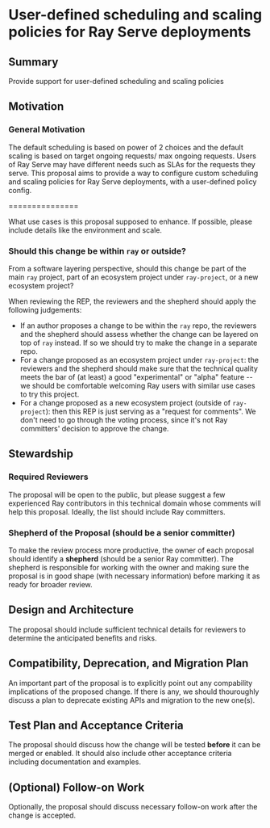 # User-defined scheduling and scaling policies for Ray Serve deployments

## Summary
Provide support for user-defined scheduling and scaling policies

## Motivation

### General Motivation

The default scheduling is based on power of 2 choices and the default scaling is based on target ongoing requests/ max ongoing requests. Users of Ray Serve may have different needs such as SLAs for the requests they serve. This proposal aims to provide a way to configure custom scheduling and scaling policies for Ray Serve deployments, with a user-defined policy config.


=============== 

What use cases is this proposal supposed to enhance. If possible, please include details like the environment and scale.
### Should this change be within `ray` or outside?
From a software layering perspective, should this change be part of the main `ray` project, part of an ecosystem project under `ray-project`, or a new ecosystem project?

When reviewing the REP, the reviewers and the shepherd should apply the following judgements:
- If an author proposes a change to be within the `ray` repo, the reviewers and the shepherd should assess whether the change can be layered on top of `ray` instead. 
If so we should try to make the change in a separate repo. 
- For a change proposed as an ecosystem project under `ray-project`: the reviewers and the shepherd should make sure that the technical quality
meets the bar of (at least) a good "experimental" or "alpha" feature -- we should be comfortable welcoming Ray users with similar use cases to try this project.
- For a change proposed as a new ecosystem project (outside of `ray-project`): then this REP is just serving as a "request for comments". 
We don't need to go through the voting process, since it's not Ray committers' decision to approve the change. 

## Stewardship
### Required Reviewers
The proposal will be open to the public, but please suggest a few experienced Ray contributors in this technical domain whose comments will help this proposal. Ideally, the list should include Ray committers. 
### Shepherd of the Proposal (should be a senior committer)
To make the review process more productive, the owner of each proposal should identify a **shepherd** (should be a senior Ray committer). The shepherd is responsible for working with the owner and making sure the proposal is in good shape (with necessary information) before marking it as ready for broader review.

## Design and Architecture
The proposal should include sufficient technical details for reviewers to determine the anticipated benefits and risks.

## Compatibility, Deprecation, and Migration Plan
An important part of the proposal is to explicitly point out any compability implications of the proposed change. If there is any, we should thouroughly discuss a plan to deprecate existing APIs and migration to the new one(s).

## Test Plan and Acceptance Criteria
The proposal should discuss how the change will be tested **before** it can be merged or enabled. It should also include other acceptance criteria including documentation and examples. 

## (Optional) Follow-on Work
Optionally, the proposal should discuss necessary follow-on work after the change is accepted.
